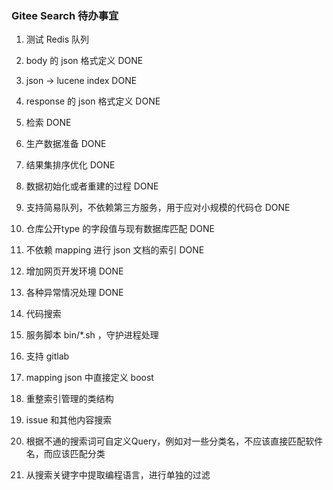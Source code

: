### Gitee Search 待办事宜

1. 测试 Redis 队列
2. body 的 json 格式定义         DONE
3. json -> lucene index        DONE
4. response 的 json 格式定义     DONE
5. 检索                        DONE
6. 生产数据准备  DONE
7. 结果集排序优化  DONE
8. 数据初始化或者重建的过程  DONE
13. 支持简易队列，不依赖第三方服务，用于应对小规模的代码仓  DONE
15. 仓库公开type 的字段值与现有数据库匹配  DONE
18. 不依赖 mapping 进行 json 文档的索引  DONE
19. 增加网页开发环境  DONE
10. 各种异常情况处理  DONE
    
9. 代码搜索
11. 服务脚本 bin/*.sh ，守护进程处理
12. 支持 gitlab
14. mapping json 中直接定义 boost
16. 重整索引管理的类结构
17. issue 和其他内容搜索
18. 根据不通的搜索词可自定义Query，例如对一些分类名，不应该直接匹配软件名，而应该匹配分类
19. 从搜索关键字中提取编程语言，进行单独的过滤